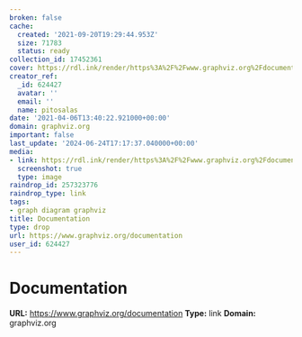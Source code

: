 ```yaml
---
broken: false
cache:
  created: '2021-09-20T19:29:44.953Z'
  size: 71783
  status: ready
collection_id: 17452361
cover: https://rdl.ink/render/https%3A%2F%2Fwww.graphviz.org%2Fdocumentation
creator_ref:
  _id: 624427
  avatar: ''
  email: ''
  name: pitosalas
date: '2021-04-06T13:40:22.921000+00:00'
domain: graphviz.org
important: false
last_update: '2024-06-24T17:17:37.040000+00:00'
media:
- link: https://rdl.ink/render/https%3A%2F%2Fwww.graphviz.org%2Fdocumentation
  screenshot: true
  type: image
raindrop_id: 257323776
raindrop_type: link
tags:
- graph diagram graphviz
title: Documentation
type: drop
url: https://www.graphviz.org/documentation
user_id: 624427
---
```


# Documentation

**URL:** https://www.graphviz.org/documentation
**Type:** link
**Domain:** graphviz.org
